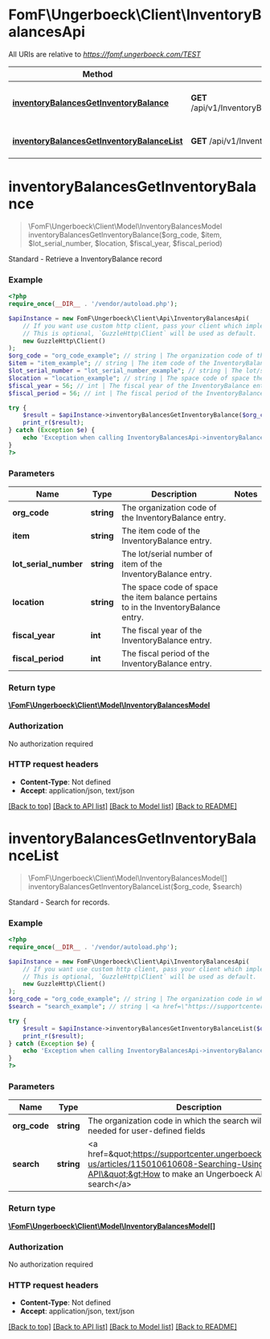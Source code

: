 # FomF\Ungerboeck\Client\InventoryBalancesApi

All URIs are relative to *https://fomf.ungerboeck.com/TEST*

Method | HTTP request | Description
------------- | ------------- | -------------
[**inventoryBalancesGetInventoryBalance**](InventoryBalancesApi.md#inventoryBalancesGetInventoryBalance) | **GET** /api/v1/InventoryBalances/{OrgCode}/{Item}/{LotSerialNumber}/{Location}/{FiscalYear}/{FiscalPeriod} | Standard - Retrieve a InventoryBalance record
[**inventoryBalancesGetInventoryBalanceList**](InventoryBalancesApi.md#inventoryBalancesGetInventoryBalanceList) | **GET** /api/v1/InventoryBalances/{OrgCode} | Standard - Search for records.


# **inventoryBalancesGetInventoryBalance**
> \FomF\Ungerboeck\Client\Model\InventoryBalancesModel inventoryBalancesGetInventoryBalance($org_code, $item, $lot_serial_number, $location, $fiscal_year, $fiscal_period)

Standard - Retrieve a InventoryBalance record

### Example
```php
<?php
require_once(__DIR__ . '/vendor/autoload.php');

$apiInstance = new FomF\Ungerboeck\Client\Api\InventoryBalancesApi(
    // If you want use custom http client, pass your client which implements `GuzzleHttp\ClientInterface`.
    // This is optional, `GuzzleHttp\Client` will be used as default.
    new GuzzleHttp\Client()
);
$org_code = "org_code_example"; // string | The organization code of the InventoryBalance entry.
$item = "item_example"; // string | The item code of the InventoryBalance entry.
$lot_serial_number = "lot_serial_number_example"; // string | The lot/serial number of item of the InventoryBalance entry.
$location = "location_example"; // string | The space code of space the item balance pertains to in the InventoryBalance entry.
$fiscal_year = 56; // int | The fiscal year of the InventoryBalance entry.
$fiscal_period = 56; // int | The fiscal period of the InventoryBalance entry.

try {
    $result = $apiInstance->inventoryBalancesGetInventoryBalance($org_code, $item, $lot_serial_number, $location, $fiscal_year, $fiscal_period);
    print_r($result);
} catch (Exception $e) {
    echo 'Exception when calling InventoryBalancesApi->inventoryBalancesGetInventoryBalance: ', $e->getMessage(), PHP_EOL;
}
?>
```

### Parameters

Name | Type | Description  | Notes
------------- | ------------- | ------------- | -------------
 **org_code** | **string**| The organization code of the InventoryBalance entry. |
 **item** | **string**| The item code of the InventoryBalance entry. |
 **lot_serial_number** | **string**| The lot/serial number of item of the InventoryBalance entry. |
 **location** | **string**| The space code of space the item balance pertains to in the InventoryBalance entry. |
 **fiscal_year** | **int**| The fiscal year of the InventoryBalance entry. |
 **fiscal_period** | **int**| The fiscal period of the InventoryBalance entry. |

### Return type

[**\FomF\Ungerboeck\Client\Model\InventoryBalancesModel**](../Model/InventoryBalancesModel.md)

### Authorization

No authorization required

### HTTP request headers

 - **Content-Type**: Not defined
 - **Accept**: application/json, text/json

[[Back to top]](#) [[Back to API list]](../../README.md#documentation-for-api-endpoints) [[Back to Model list]](../../README.md#documentation-for-models) [[Back to README]](../../README.md)

# **inventoryBalancesGetInventoryBalanceList**
> \FomF\Ungerboeck\Client\Model\InventoryBalancesModel[] inventoryBalancesGetInventoryBalanceList($org_code, $search)

Standard - Search for records.

### Example
```php
<?php
require_once(__DIR__ . '/vendor/autoload.php');

$apiInstance = new FomF\Ungerboeck\Client\Api\InventoryBalancesApi(
    // If you want use custom http client, pass your client which implements `GuzzleHttp\ClientInterface`.
    // This is optional, `GuzzleHttp\Client` will be used as default.
    new GuzzleHttp\Client()
);
$org_code = "org_code_example"; // string | The organization code in which the search will take place, needed for user-defined fields
$search = "search_example"; // string | <a href=\"https://supportcenter.ungerboeck.com/hc/en-us/articles/115010610608-Searching-Using-the-API\">How to make an Ungerboeck API search</a>

try {
    $result = $apiInstance->inventoryBalancesGetInventoryBalanceList($org_code, $search);
    print_r($result);
} catch (Exception $e) {
    echo 'Exception when calling InventoryBalancesApi->inventoryBalancesGetInventoryBalanceList: ', $e->getMessage(), PHP_EOL;
}
?>
```

### Parameters

Name | Type | Description  | Notes
------------- | ------------- | ------------- | -------------
 **org_code** | **string**| The organization code in which the search will take place, needed for user-defined fields |
 **search** | **string**| &lt;a href&#x3D;\&quot;https://supportcenter.ungerboeck.com/hc/en-us/articles/115010610608-Searching-Using-the-API\&quot;&gt;How to make an Ungerboeck API search&lt;/a&gt; |

### Return type

[**\FomF\Ungerboeck\Client\Model\InventoryBalancesModel[]**](../Model/InventoryBalancesModel.md)

### Authorization

No authorization required

### HTTP request headers

 - **Content-Type**: Not defined
 - **Accept**: application/json, text/json

[[Back to top]](#) [[Back to API list]](../../README.md#documentation-for-api-endpoints) [[Back to Model list]](../../README.md#documentation-for-models) [[Back to README]](../../README.md)

